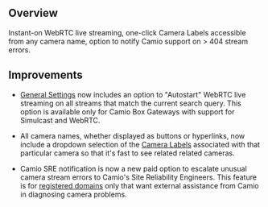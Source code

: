 ## Overview

Instant-on WebRTC live streaming, one-click Camera Labels accessible from any camera name, option to notify Camio support on > 404 stream errors.

## Improvements

- [General Settings](https://camio.com/settings/general) now includes an option to "Autostart" WebRTC live streaming on all streams that match the current search query. This option is available only for Camio Box Gateways with support for Simulcast and WebRTC.

- All camera names, whether displayed as buttons or hyperlinks, now include a dropdown selection of the [Camera Labels](https://blog.camio.com/the-video-search-engine-for-cameras-too-d8a7bc7ef3ec) associated with that particular camera so that it's fast to see related related cameras. 

- Camio SRE notification is now a new paid option to escalate unusual camera stream errors to Camio's Site Reliability Engineers. This feature is for [registered domains](https://help.camio.com/hc/en-us/articles/360025233632-How-do-I-register-callback-endpoints-for-my-domain-) only that want external assistance from Camio in diagnosing camera problems.

